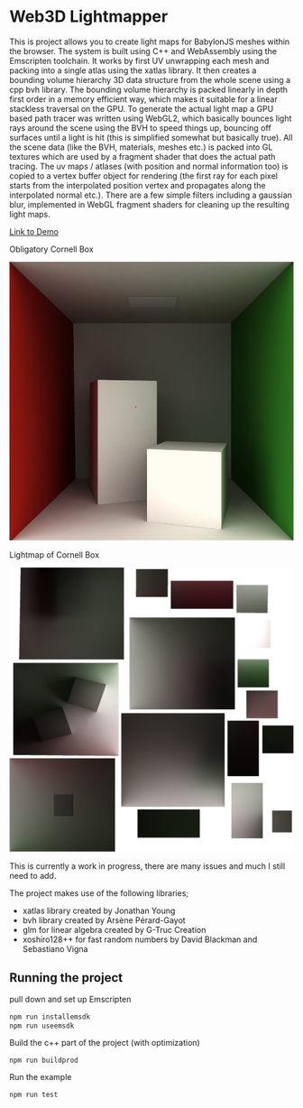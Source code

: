 # Web3D Lightmapper

This is project allows you to create light maps for BabylonJS meshes within the browser. The system is built using C++ and WebAssembly using the Emscripten toolchain. It works by first UV unwrapping each mesh and packing into a single atlas using the xatlas library. It then creates a bounding volume hierarchy 3D data structure from the whole scene using a cpp bvh library. The bounding volume hierarchy is packed linearly in depth first order in a memory efficient way, which makes it suitable for a linear stackless traversal on the GPU. To generate the actual light map a GPU based path tracer was written using WebGL2, which basically bounces light rays around the scene using the BVH to speed things up, bouncing off surfaces until a light is hit (this is simplified somewhat but basically true). All the scene data (like the BVH, materials, meshes etc.) is packed into GL textures which are used by a fragment shader that does the actual path tracing. The uv maps / atlases (with position and normal information too) is copied to a vertex buffer object for rendering (the first ray for each pixel starts from the interpolated position vertex and propagates along the interpolated normal etc.). There are a few simple filters including a gaussian blur, implemented in WebGL fragment shaders for cleaning up the resulting light maps. 

[Link to Demo](https://reubenjcarter.github.io/web3d-lightmapper/)

Obligatory Cornell Box
<p align="center">
  <img width="800" src="https://raw.githubusercontent.com/ReubenJCarter/web3d-lightmapper/master/pictures/corenllbox.jpg"/>
</p>

Lightmap of Cornell Box
<p align="center">
  <img width="800" src="https://raw.githubusercontent.com/ReubenJCarter/web3d-lightmapper/master/pictures/cornellbox-lightmap.jpg"/>
</p>

This is currently a work in progress, there are many issues and much I still need to add.

The project makes use of the following libraries; 
- xatlas library created by Jonathan Young
- bvh library created by Arsène Pérard-Gayot
- glm for linear algebra created by G-Truc Creation
- xoshiro128++ for fast random numbers by David Blackman and Sebastiano Vigna

## Running the project
pull down and set up Emscripten
```
npm run installemsdk
npm run useemsdk
```
Build the c++ part of the project (with optimization)
```
npm run buildprod
```
Run the example
```
npm run test
```